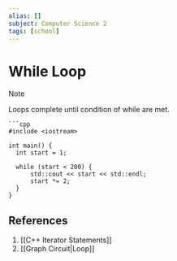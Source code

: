 ```yaml
---
alias: []
subject: Computer Science 2
tags: [school]
---
```

# While Loop

>[!note]
>Loops complete until condition of while are met.

````ad-example
```cpp
#include <iostream>

int main() {
  int start = 1;

  while (start < 200) {
	  std::cout << start << std::endl;
	  start *= 2;
  }
}
````

## References
1. [[C++ Iterator Statements]]
2. [[Graph Circuit|Loop]]